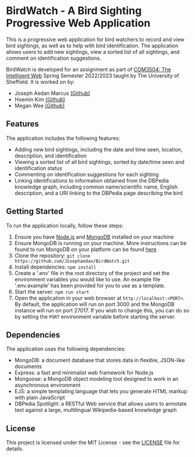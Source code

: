 ﻿# BirdWatch - A Bird Sighting Progressive Web Application

This is a progressive web application for bird watchers to record and view bird sightings, as well as to help with bird identification. The application allows users to add new sightings, view a sorted list of all sightings, and comment on identification suggestions.

BirdWatch is developed for an assignment as part of [COM3504: The Intelligent Web](http://www.dcs.shef.ac.uk/intranet/teaching/public/modules/level3/com3504.html) Spring Semester 2022/2023 taught by The University of Sheffield. It is worked on by:

- Joseph Aedan Marcus [(Github)](https://github.com/Josephaedan)
- Hoemin Kim [(Github)](https://github.com/mimi-hwemin-kim)
- Megan Wee [(Github)](https://github.com/mweeruien)

## Features

The application includes the following features:

- Adding new bird sightings, including the date and time seen, location, description, and identification
- Viewing a sorted list of all bird sightings, sorted by date/time seen and identification status
- Commenting on identification suggestions for each sighting
- Linking identifications to information obtained from the DBPedia knowledge graph, including common name/scientific name, English description, and a URI linking to the DBPedia page describing the bird

## Getting Started

To run the application locally, follow these steps:

1. Ensure you have [Node.js](https://nodejs.org/en/download) and [MongoDB](https://www.mongodb.com/docs/manual/administration/install-community/) installed on your machine
2. Ensure MongoDB is running on your machine. More instructions can be found to run MongoDB on your platform can be found [here](https://www.mongodb.com/docs/manual/administration/install-community/)
3. Clone the repository: `git clone https://github.com/Josephaedan/BirdWatch.git`
4. Install dependencies: `npm install`
5. Create a '.env' file in the root directory of the project and set the environment variables you would like to use. An example file '.env.example' has been provided for you to use as a template.
5. Start the server: `npm run start`
6. Open the application in your web browser at `http://localhost:<PORT>`. By default, the application will run on port 3000 and the MongoDB instance will run on port 27017. If you wish to change this, you can do so by setting the `PORT` environment variable before starting the server.

## Dependencies

The application uses the following dependencies:

- MongoDB: a document database that stores data in flexible, JSON-like documents
- Express: a fast and minimalist web framework for Node.js
- Mongoose: a MongoDB object modeling tool designed to work in an asynchronous environment
- EJS: a simple templating language that lets you generate HTML markup with plain JavaScript
- DBPedia Spotlight: a RESTful Web service that allows users to annotate text against a large, multilingual Wikipedia-based knowledge graph

## License

This project is licensed under the MIT License - see the [LICENSE](LICENSE) file for details.
